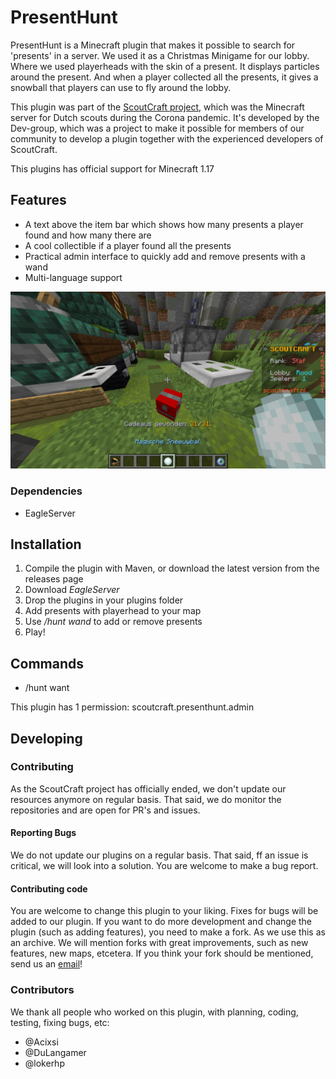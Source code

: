 # PresentHunt
PresentHunt is a Minecraft plugin that makes it possible to search for 'presents' in a server. We used it as a Christmas Minigame for our lobby. Where we used playerheads with the skin of a present. It displays particles around the present. And when a player collected all the presents, it gives a snowball that players can use to fly around the lobby.

This plugin was part of the [ScoutCraft project](https://github.com/ScoutCraft-Scouting-Nederland), which was the Minecraft server for Dutch scouts during the Corona pandemic. It's developed by the Dev-group, which was a project to make it possible for members of our community to develop a plugin together with the experienced developers of ScoutCraft.

This plugins has official support for Minecraft 1.17

## Features
* A text above the item bar which shows how many presents a player found and how many there are
* A cool collectible if a player found all the presents
* Practical admin interface to quickly add and remove presents with a wand
* Multi-language support

<img src="https://raw.githubusercontent.com/ScoutCraft-Scouting-Nederland/.github/master/images/presenthunt.png" alt="screenshot" width="700"/>

### Dependencies
* EagleServer
## Installation
1. Compile the plugin with Maven, or download the latest version from the releases page
2. Download *EagleServer*
3. Drop the plugins in your plugins folder
4. Add presents with playerhead to your map
5. Use */hunt wand* to add or remove presents
6. Play!

## Commands
* /hunt want

This plugin has 1 permission: scoutcraft.presenthunt.admin

## Developing
### Contributing
As the ScoutCraft project has officially ended, we don't update our resources anymore on regular basis. That said, we do monitor the repositories and are open for PR's and issues.

#### Reporting Bugs
We do not update our plugins on a regular basis. That said, ff an issue is critical, we will look into a solution. You are welcome to make a bug report.

#### Contributing code
You are welcome to change this plugin to your liking. Fixes for bugs will be added to our plugin. If you want to do more development and change the plugin (such as adding features), you need to make a fork. As we use this as an archive. We will mention forks with great improvements, such as new features, new maps, etcetera. If you think your fork should be mentioned, send us an [email](https://github.com/ScoutCraft-Scouting-Nederland#contact)!

### Contributors
We thank all people who worked on this plugin, with planning, coding, testing, fixing bugs, etc:
- @Acixsi
- @DuLangamer
- @lokerhp